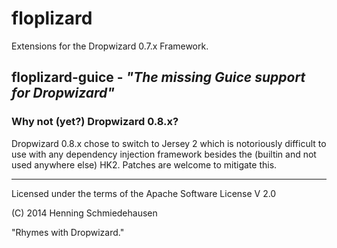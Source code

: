 # floplizard

Extensions for the Dropwizard 0.7.x Framework.

## floplizard-guice - _"The missing Guice support for Dropwizard"_

### Why not (yet?) Dropwizard 0.8.x?

Dropwizard 0.8.x chose to switch to Jersey 2 which is notoriously
difficult to use with any dependency injection framework besides the
(builtin and not used anywhere else) HK2. Patches are welcome to
mitigate this.


----
Licensed under the terms of the Apache Software License V 2.0

(C) 2014 Henning Schmiedehausen

"Rhymes with Dropwizard."
